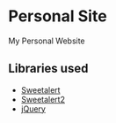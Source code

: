 # Personal Site
My Personal Website

## Libraries used
- [Sweetalert](https://sweetalert.js.org/)
- [Sweetalert2](https://sweetalert2.github.io/)
- [jQuery](https://jquery.com/)
